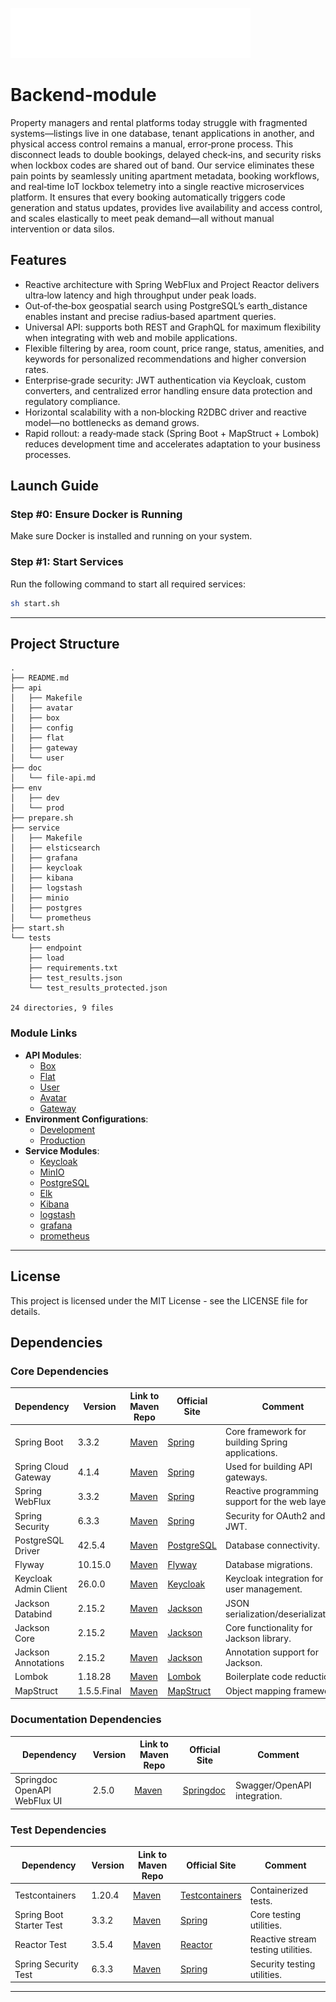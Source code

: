 ![Image alt](logo_full.svg)
# Backend-module

Property managers and rental platforms today struggle with fragmented systems—listings live in one database, tenant applications in another, and physical access control remains a manual, error‑prone process. This disconnect leads to double bookings, delayed check‑ins, and security risks when lockbox codes are shared out of band. Our service eliminates these pain points by seamlessly uniting apartment metadata, booking workflows, and real‑time IoT lockbox telemetry into a single reactive microservices platform. It ensures that every booking automatically triggers code generation and status updates, provides live availability and access control, and scales elastically to meet peak demand—all without manual intervention or data silos.

## Features
- Reactive architecture with Spring WebFlux and Project Reactor delivers ultra‑low latency and high throughput under peak loads.
- Out‑of‑the‑box geospatial search using PostgreSQL’s earth_distance enables instant and precise radius‑based apartment queries.
- Universal API: supports both REST and GraphQL for maximum flexibility when integrating with web and mobile applications.
- Flexible filtering by area, room count, price range, status, amenities, and keywords for personalized recommendations and higher conversion rates.
- Enterprise‑grade security: JWT authentication via Keycloak, custom converters, and centralized error handling ensure data protection and regulatory compliance.
- Horizontal scalability with a non‑blocking R2DBC driver and reactive model—no bottlenecks as demand grows.
- Rapid rollout: a ready‑made stack (Spring Boot + MapStruct + Lombok) reduces development time and accelerates adaptation to your business processes.



## Launch Guide

### Step #0: Ensure Docker is Running
Make sure Docker is installed and running on your system.

### Step #1: Start Services
Run the following command to start all required services:
```bash
sh start.sh
```

---

## Project Structure

```plaintext
.
├── README.md
├── api
│   ├── Makefile
│   ├── avatar
│   ├── box
│   ├── config
│   ├── flat
│   ├── gateway
│   └── user
├── doc
│   └── file-api.md
├── env
│   ├── dev
│   └── prod
├── prepare.sh
├── service
│   ├── Makefile
│   ├── elsticsearch
│   ├── grafana
│   ├── keycloak
│   ├── kibana
│   ├── logstash
│   ├── minio
│   ├── postgres
│   └── prometheus
├── start.sh
└── tests
    ├── endpoint
    ├── load
    ├── requirements.txt
    ├── test_results.json
    └── test_results_protected.json

24 directories, 9 files
```

### Module Links
- **API Modules**:
  - [Box](./api/box)
  - [Flat](./api/flat)
  - [User](./api/user)
  - [Avatar](./api/avatar)
  - [Gateway](./api/gateway)
- **Environment Configurations**:
  - [Development](./env/dev)
  - [Production](./env/prod)
- **Service Modules**:
  - [Keycloak](./service/keycloak)
  - [MinIO](./service/minio)
  - [PostgreSQL](./service/postgres)
  - [Elk](./service/elsticsearch)
  - [Kibana](./service/kibana)
  - [logstash](./service/logstash)
  - [grafana](./service/grafana)
  - [prometheus](./service/prometheus)

---

## 

## License
This project is licensed under the MIT License - see the LICENSE file for details.

## Dependencies


### Core Dependencies
| Dependency                        | Version    | Link to Maven Repo                               | Official Site                    | Comment                                              |
|------------------------------------|------------|-------------------------------------------------|----------------------------------|------------------------------------------------------|
| Spring Boot                       | 3.3.2      | [Maven](https://mvnrepository.com/artifact/org.springframework.boot/spring-boot-starter) | [Spring](https://spring.io/)    | Core framework for building Spring applications.    |
| Spring Cloud Gateway              | 4.1.4      | [Maven](https://mvnrepository.com/artifact/org.springframework.cloud/spring-cloud-starter-gateway) | [Spring](https://spring.io/)    | Used for building API gateways.                     |
| Spring WebFlux                    | 3.3.2      | [Maven](https://mvnrepository.com/artifact/org.springframework.boot/spring-boot-starter-webflux) | [Spring](https://spring.io/)    | Reactive programming support for the web layer.     |
| Spring Security                   | 6.3.3      | [Maven](https://mvnrepository.com/artifact/org.springframework.boot/spring-boot-starter-security) | [Spring](https://spring.io/)    | Security for OAuth2 and JWT.                        |
| PostgreSQL Driver                 | 42.5.4     | [Maven](https://mvnrepository.com/artifact/org.postgresql/postgresql) | [PostgreSQL](https://www.postgresql.org/) | Database connectivity.                              |
| Flyway                            | 10.15.0    | [Maven](https://mvnrepository.com/artifact/org.flywaydb/flyway-core) | [Flyway](https://flywaydb.org/) | Database migrations.                                 |
| Keycloak Admin Client             | 26.0.0     | [Maven](https://mvnrepository.com/artifact/org.keycloak/keycloak-admin-client) | [Keycloak](https://www.keycloak.org/) | Keycloak integration for user management.           |
| Jackson Databind                  | 2.15.2     | [Maven](https://mvnrepository.com/artifact/com.fasterxml.jackson.core/jackson-databind) | [Jackson](https://github.com/FasterXML/jackson) | JSON serialization/deserialization.                |
| Jackson Core                      | 2.15.2     | [Maven](https://mvnrepository.com/artifact/com.fasterxml.jackson.core/jackson-core) | [Jackson](https://github.com/FasterXML/jackson) | Core functionality for Jackson library.            |
| Jackson Annotations               | 2.15.2     | [Maven](https://mvnrepository.com/artifact/com.fasterxml.jackson.core/jackson-annotations) | [Jackson](https://github.com/FasterXML/jackson) | Annotation support for Jackson.                    |
| Lombok                            | 1.18.28    | [Maven](https://mvnrepository.com/artifact/org.projectlombok/lombok) | [Lombok](https://projectlombok.org/) | Boilerplate code reduction.                         |
| MapStruct                         | 1.5.5.Final| [Maven](https://mvnrepository.com/artifact/org.mapstruct/mapstruct) | [MapStruct](https://mapstruct.org/) | Object mapping framework.                           |

### Documentation Dependencies
| Dependency                        | Version    | Link to Maven Repo                               | Official Site                    | Comment                                              |
|------------------------------------|------------|-------------------------------------------------|----------------------------------|------------------------------------------------------|
| Springdoc OpenAPI WebFlux UI      | 2.5.0      | [Maven](https://mvnrepository.com/artifact/org.springdoc/springdoc-openapi-starter-webflux-ui) | [Springdoc](https://springdoc.org/) | Swagger/OpenAPI integration.                        |

### Test Dependencies
| Dependency                        | Version    | Link to Maven Repo                               | Official Site                    | Comment                                              |
|------------------------------------|------------|-------------------------------------------------|----------------------------------|------------------------------------------------------|
| Testcontainers                    | 1.20.4     | [Maven](https://mvnrepository.com/artifact/org.testcontainers/testcontainers) | [Testcontainers](https://www.testcontainers.org/) | Containerized tests.                                |
| Spring Boot Starter Test          | 3.3.2      | [Maven](https://mvnrepository.com/artifact/org.springframework.boot/spring-boot-starter-test) | [Spring](https://spring.io/)    | Core testing utilities.                             |
| Reactor Test                      | 3.5.4      | [Maven](https://mvnrepository.com/artifact/io.projectreactor/reactor-test) | [Reactor](https://projectreactor.io/) | Reactive stream testing utilities.                  |
| Spring Security Test              | 6.3.3      | [Maven](https://mvnrepository.com/artifact/org.springframework.security/spring-security-test) | [Spring](https://spring.io/)    | Security testing utilities.                         |

---

